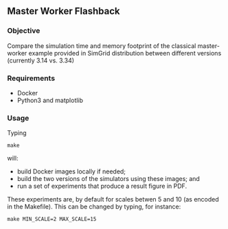 ## Master Worker Flashback

### Objective

Compare the simulation time and memory footprint of the classical master-worker example provided in SimGrid distribution between different versions (currently 3.14 vs. 3.34)

### Requirements

  - Docker
  - Python3 and matplotlib

### Usage

Typing

```
make
```

will:
  - build Docker images locally if needed;
  - build the two versions of the simulators using these images; and
  - run a set of experiments that produce a result figure in PDF.

These experiments are, by default for scales betwen 5 and 10 (as encoded in the Makefile). This can be changed by typing, for instance:

```
make MIN_SCALE=2 MAX_SCALE=15
```


